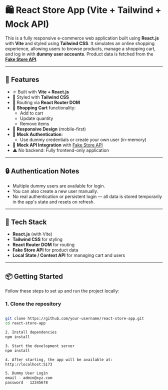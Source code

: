 # 🛍️ React Store App (Vite + Tailwind + Mock API)

This is a fully responsive e-commerce web application built using **React.js** with **Vite** and styled using **Tailwind CSS**. It simulates an online shopping experience, allowing users to browse products, manage a shopping cart, and log in with **dummy user accounts**. Product data is fetched from the **[Fake Store API](https://fakestoreapi.com/)**.

---

## 🚀 Features

- ⚛️ Built with **Vite + React.js**
- 💨 Styled with **Tailwind CSS**
- 🧭 Routing via **React Router DOM**
- 🛒 **Shopping Cart** functionality:
  - Add to cart
  - Update quantity
  - Remove items
- 📱 **Responsive Design** (mobile-first)
- 🔐 **Mock Authentication**:
  - Use dummy credentials or create your own user (in-memory)
- 📡 **Mock API Integration** with [Fake Store API](https://fakestoreapi.com/)
- ⚠️ No backend: Fully frontend-only application

---

## 🔒 Authentication Notes

- Multiple dummy users are available for login.
- You can also create a new user manually.
- No real authentication or persistent login — all data is stored temporarily in the app's state and resets on refresh.

---

## 🧰 Tech Stack

- **React.js** (with Vite)
- **Tailwind CSS** for styling
- **React Router DOM** for routing
- **Fake Store API** for product data
- **Local State / Context API** for managing cart and users

---

## 📦 Getting Started

Follow these steps to set up and run the project locally:

### 1. Clone the repository

```bash

git clone https://github.com/your-username/react-store-app.git
cd react-store-app

2. Install dependencies
npm install

3. Start the development server
npm install

4. After starting, the app will be available at:
http://localhost:5173

5. Dummy User Login
email - admin@xyz.com
password - 12345678